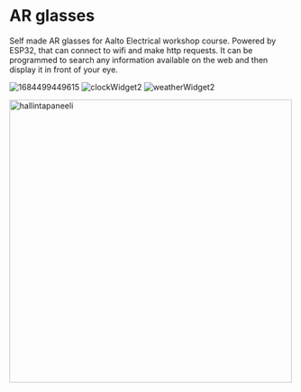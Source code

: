 # AR glasses

Self made AR glasses for Aalto Electrical workshop course. Powered by ESP32, that can connect to wifi and make http requests. It can be programmed to search any information available on the web and then display it in front of your eye.

![1684499449615](https://github.com/IiroKarppanen/ARlasit/assets/39335935/4d1dc0a1-a338-41f1-9dc7-b360180bfd85)
![clockWidget2](https://github.com/IiroKarppanen/ARlasit/assets/39335935/3efeefa5-ecbd-485d-bc1b-feb0276b4eed)
![weatherWidget2](https://github.com/IiroKarppanen/ARlasit/assets/39335935/a239cb8e-c7ff-4495-8082-ccf4deb39def)

<img width="501" alt="hallintapaneeli" src="https://github.com/IiroKarppanen/AR-glasses/assets/39335935/6dc8bb9b-1b00-4183-bde7-91ddfe052989">
